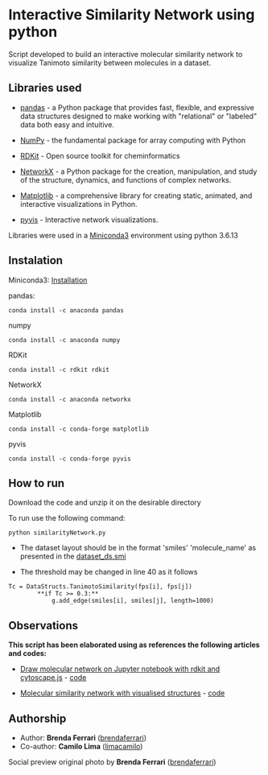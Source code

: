 # Interactive Similarity Network using python

Script developed to build an interactive molecular similarity network to visualize Tanimoto similarity between molecules in a dataset. 

## Libraries used

* [pandas](https://pandas.pydata.org/) - a Python package that provides fast, flexible, and expressive data structures designed to make working with "relational" or "labeled" data both easy and intuitive. 

* [NumPy](https://numpy.org/) -  the fundamental package for array computing with Python

* [RDKit](https://www.rdkit.org/) - Open source toolkit for cheminformatics

* [NetworkX](https://networkx.org/) - a Python package for the creation, manipulation, and study of the structure, dynamics, and functions of complex networks.

* [Matplotlib](https://matplotlib.org/) - a comprehensive library for creating static, animated, and interactive visualizations in Python.

* [pyvis](https://pyvis.readthedocs.io/en/latest/) - Interactive network visualizations.

Libraries were used in a [Miniconda3](https://docs.conda.io/en/latest/miniconda.html) environment using python 3.6.13 

## Instalation

Miniconda3: [Installation](https://conda.io/projects/conda/en/latest/user-guide/install/index.html)

pandas:
```
conda install -c anaconda pandas
```
numpy
```
conda install -c anaconda numpy
```
RDKit
```
conda install -c rdkit rdkit
```
NetworkX
```
conda install -c anaconda networkx
```
Matplotlib
```
conda install -c conda-forge matplotlib
```
pyvis
```
conda install -c conda-forge pyvis
```

## How to run

Download the code and unzip it on the desirable directory

To run use the following command:
```
python similarityNetwork.py
```

* The dataset layout should be in the format 'smiles' 'molecule_name' as presented in the [dataset_ds.smi](resources\dataset_ds.smi)

* The threshold may be changed in line 40 as it follows
```
Tc = DataStructs.TanimotoSimilarity(fps[i], fps[j])
        **if Tc >= 0.3:**
            g.add_edge(smiles[i], smiles[j], length=1000)
```  

## Observations

**This script has been elaborated using as references the following articles and codes:**

* [Draw molecular network on Jupyter notebook with rdkit and cytoscape.js](https://iwatobipen.wordpress.com/2019/03/19/draw-molecular-network-on-jupyter-notebook-with-rdkit-and-cytoscape-js-rdkit-cytoscape/) - [code](https://nbviewer.jupyter.org/github/iwatobipen/playground/blob/master/cytoscapejs_py.ipynb)

* [Molecular similarity network with visualised structures](https://yossadh.github.io/posts/2019/03/molecular-similarity-network/) - [code](https://github.com/yossadh/yossadh.github.io/blob/master/files/molecular_similarity_network.ipynb)


## Authorship

* Author: **Brenda Ferrari** ([brendaferrari](https://github.com/brendaferrari))
* Co-author: **Camilo Lima** ([limacamilo](https://github.com/limacamilo))

Social preview original photo by **Brenda Ferrari** ([brendaferrari](https://github.com/brendaferrari))